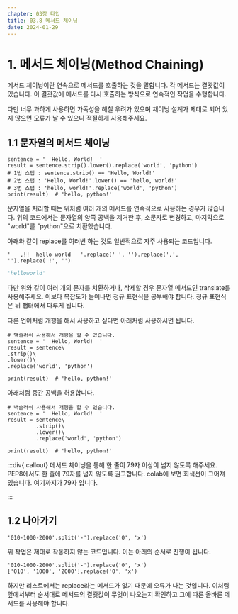 ```yaml
---
chapter: 03장 타입
title: 03.8 메서드 체이닝
date: 2024-01-29
---
```


# 1. 메서드 체이닝(Method Chaining)

메서드 체이닝이란 연속으로 메서드를 호출하는 것을 말합니다. 각 메서드는 결괏값이 있습니다. 이 결괏값에 메서드를 다시 호출하는 방식으로 연속적인 작업을 수행합니다.

다만 너무 과하게 사용하면 가독성을 해칠 우려가 있으며 채이닝 설계가 제대로 되어 있지 않으면 오류가 날 수 있으니 적절하게 사용해주세요.

## 1.1 문자열의 메서드 체이닝

```python-exec
sentence = '  Hello, World!  '
result = sentence.strip().lower().replace('world', 'python')
# 1번 스탭 : sentence.strip() == 'Hello, World!'
# 2번 스탭 : 'Hello, World!'.lower() == 'hello, world!'
# 3번 스탭 : 'hello, world!'.replace('world', 'python')
print(result)  # 'hello, python!'
```

문자열을 처리할 때는 위처럼 여러 개의 메서드를 연속적으로 사용하는 경우가 많습니다. 위의 코드에서는 문자열의 양쪽 공백을 제거한 후, 소문자로 변경하고, 마지막으로 "world"를 "python"으로 치환했습니다.

아래와 같이 replace를 여러번 하는 것도 일반적으로 자주 사용되는 코드입니다.

```python-exec
'   ,!!  hello world   '.replace(' ', '').replace(',', '').replace('!', '')
```

```python
'helloworld'
```

다만 위와 같이 여러 개의 문자를 치환하거나, 삭제할 경우 문자열 메서드인 translate를 사용해주세요. 이보다 복잡도가 늘어나면 정규 표현식을 공부해야 합니다. 정규 표현식은 뒤 챕터에서 다루게 됩니다.

다른 언어처럼 개행을 해서 사용하고 싶다면 아래처럼 사용하시면 됩니다.

```python-exec
# 백슬러쉬 사용해서 개행을 할 수 있습니다.
sentence = '  Hello, World!  '
result = sentence\
.strip()\
.lower()\
.replace('world', 'python')

print(result)  # 'hello, python!'
```

아래처럼 중간 공백을 허용합니다.

```python-exec
# 백슬러쉬 사용해서 개행을 할 수 있습니다.
sentence = '  Hello, World!  '
result = sentence\
         .strip()\
         .lower()\
         .replace('world', 'python')

print(result)  # 'hello, python!'
```

:::div{.callout}
메서드 체이닝을 통해 한 줄이 79자 이상이 넘지 않도록 해주세요. PEP8에서도 한 줄에 79자를 넘지 않도록 권고합니다. colab에 보면 회색선이 그어져 있습니다. 여기까지가 79자 입니다.

:::

## 1.2 나아가기

```python-exec
'010-1000-2000'.split('-').replace('0', 'x')
```

위 작업은 제대로 작동하지 않는 코드입니다. 이는 아래의 순서로 진행이 됩니다.

```python-exec
'010-1000-2000'.split('-').replace('0', 'x')
['010', '1000', '2000'].replace('0', 'x')
```

하지만 리스트에서는 replace라는 메서드가 없기 때문에 오류가 나는 것입니다. 이처럼 앞에서부터 순서대로 메서드의 결괏값이 무엇이 나오는지 확인하고 그에 따른 올바른 메서드를 사용해야 합니다.
